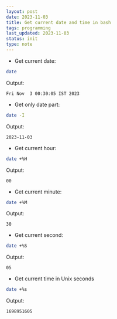 ```yaml
---
layout: post
date: 2023-11-03
title: Get current date and time in bash
tags: programming
last_updated: 2023-11-03
status: init
type: note
---
```


* Get current date:
```bash
date
```
Output:
```
Fri Nov  3 00:30:05 IST 2023
```

* Get only date part:
```bash
date -I
```
Output:
```
2023-11-03
```

* Get current hour:
```bash
date +%H
```
Output:
```
00
```

* Get current minute:
```bash
date +%M
```
Output:
```
30
```

* Get current second:
```bash
date +%S
```
Output:
```
05
```

* Get current time in Unix seconds
```bash
date +%s
```
Output:
```
1698951605
```